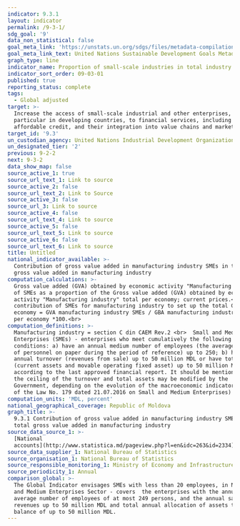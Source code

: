 ```yaml
---
indicator: 9.3.1
layout: indicator
permalink: /9-3-1/
sdg_goal: '9'
data_non_statistical: false
goal_meta_link: 'https://unstats.un.org/sdgs/files/metadata-compilation/Metadata-Goal-9.pdf'
goal_meta_link_text: United Nations Sustainable Development Goals Metadata (PDF 4.0 MB)
graph_type: line
indicator_name: Proportion of small-scale industries in total industry value added
indicator_sort_order: 09-03-01
published: true
reporting_status: complete
tags:
  - Global adjusted
target: >-
  Increase the access of small-scale industrial and other enterprises, in
  particular in developing countries, to financial services, including
  affordable credit, and their integration into value chains and markets
target_id: '9.3'
un_custodian_agency: United Nations Industrial Development Organization (UNIDO)
un_designated_tier: '2'
previous: 9-2-2
next: 9-3-2
data_show_map: false
source_active_1: true
source_url_text_1: Link to source
source_active_2: false
source_url_text_2: Link to Source
source_active_3: false
source_url_3: Link to source
source_active_4: false
source_url_text_4: Link to source
source_active_5: false
source_url_text_5: Link to source
source_active_6: false
source_url_text_6: Link to source
title: Untitled
national_indicator_available: >-
  Contribution of gross value added in manufacturing industry SMEs in total
  gross value added in manufacturing industry
computation_calculations: >-
  Gross value added (GVA) obtained by economic activity "Manufacturing industry"
  of SMEs as a proportion of the Gross value added (GVA) obtained by economic
  activity "Manufacturing industry" total per economy; current prices.<br>  GVA
  contribution of SMEs for manufacturing industry to set up the total GVA per
  economy = GVA manufacturing industry SMEs / GBA manufacturing industry total
  per economy *100.<br>
computation_definitions: >-
  Manufacturing industry = section C din CAEM Rev.2 <br>  Small and Medium
  Enterprises (SMEs) - enterprises who meet cumulatively the following
  conditions: a) have an annual medium number of employees (the average number
  of personnel on paper during the period of reference) up to 250; b) has an
  annual turnover (revenues from sale) up to 50 million MDL or have total assets
  (current assets and movable operating fixed asset) up to 50 million MDL,
  according to the last approved financial report. It should be mentioned that
  the ceiling of the turnover and total assets may be modified by the
  Government, depending on the evolution of the macroeconomic indicators (art. 4
  of the Law No. 179 dated 21.07.2016 on Small and Medium Enterprises)
computation_units: 'MDL, percent'
national_geographical_coverage: Republic of Moldova
graph_title: >-
  9.3.1 Contribution of gross value added in manufacturing industry SMEs in
  total gross value added in manufacturing industry 
source_data_source_1: >-
  [National
  accounts](http://www.statistica.md/pageview.php?l=en&idc=263&id=2334)
source_data_supplier_1: National Bureau of Statistics
source_organisation_1: National Bureau of Statistics
source_responsible_monitoring_1: Ministry of Economy and Infrastructure
source_periodicity_1: Annual
comparison_global: >-
  The Global Indicator envisages SMEs with less than 20 employees, in NBS Small
  and Medium Enterprises Sector - covers  the enterprises with the annual
  average number of employees of at most 249 persons, and the annual sale
  revenues up to 50 million MDL and total annual allocation of assets to the
  balance of up to 50 million MDL.
---
```

